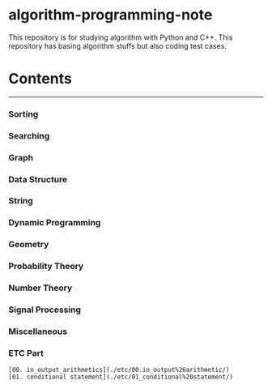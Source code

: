 # algorithm-programming-note

This repository is for studying algorithm with Python and C++.
This repository has basing algorithm stuffs but also coding test cases.

# Contents

---

### Sorting

### Searching

### Graph

### Data Structure

### String

### Dynamic Programming

### Geometry

### Probability Theory

### Number Theory

### Signal Processing

### Miscellaneous

### ETC Part

    [00. in_output_arithmetics](./etc/00.in_output%26arithmetic/)
    [01. conditional statement](./etc/01_conditional%20statement/)
